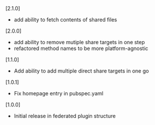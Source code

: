 [2.1.0]
* add ability to fetch contents of shared files

[2.0.0]
* add ability to remove mutiple share targets in one step
* refactored method names to be more platform-agnostic

[1.1.0]
* Add ability to add multiple direct share targets in one go

[1.0.1]
* Fix homepage entry in pubspec.yaml

[1.0.0]
* Initial release in federated plugin structure
